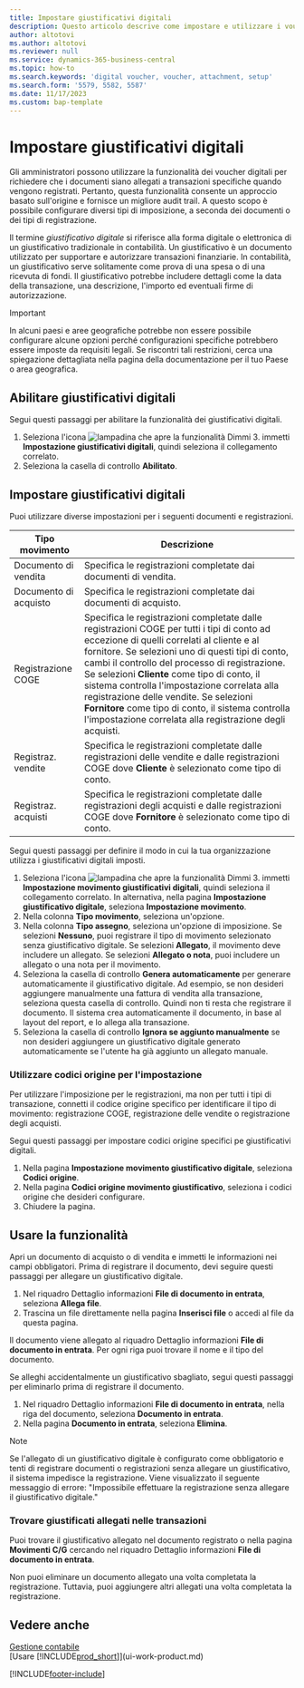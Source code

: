 ```yaml
---
title: Impostare giustificativi digitali
description: Questo articolo descrive come impostare e utilizzare i voucher digitali imposti in Microsoft Dynamics 365 Business Central.
author: altotovi
ms.author: altotovi
ms.reviewer: null
ms.service: dynamics-365-business-central
ms.topic: how-to
ms.search.keywords: 'digital voucher, voucher, attachment, setup'
ms.search.form: '5579, 5582, 5587'
ms.date: 11/17/2023
ms.custom: bap-template
---
```


# Impostare giustificativi digitali

Gli amministratori possono utilizzare la funzionalità dei voucher digitali per richiedere che i documenti siano allegati a transazioni specifiche quando vengono registrati. Pertanto, questa funzionalità consente un approccio basato sull'origine e fornisce un migliore audit trail. A questo scopo è possibile configurare diversi tipi di imposizione, a seconda dei documenti o dei tipi di registrazione.

Il termine *giustificativo digitale* si riferisce alla forma digitale o elettronica di un giustificativo tradizionale in contabilità. Un giustificativo è un documento utilizzato per supportare e autorizzare transazioni finanziarie. In contabilità, un giustificativo serve solitamente come prova di una spesa o di una ricevuta di fondi. Il giustificativo potrebbe includere dettagli come la data della transazione, una descrizione, l'importo ed eventuali firme di autorizzazione.

> [!IMPORTANT]
> In alcuni paesi e aree geografiche potrebbe non essere possibile configurare alcune opzioni perché configurazioni specifiche potrebbero essere imposte da requisiti legali. Se riscontri tali restrizioni, cerca una spiegazione dettagliata nella pagina della documentazione per il tuo Paese o area geografica.

## Abilitare giustificativi digitali

Segui questi passaggi per abilitare la funzionalità dei giustificativi digitali.

1. Seleziona l'icona ![lampadina che apre la funzionalità Dimmi 3.](media/ui-search/search_small.png "Informazioni sull'operazione che si desidera eseguire") immetti **Impostazione giustificativi digitali**, quindi seleziona il collegamento correlato.
2. Seleziona la casella di controllo **Abilitato**.

## Impostare giustificativi digitali

Puoi utilizzare diverse impostazioni per i seguenti documenti e registrazioni.

| Tipo movimento | Descrizione |
|------------|-------------|
| Documento di vendita | Specifica le registrazioni completate dai documenti di vendita. |
| Documento di acquisto | Specifica le registrazioni completate dai documenti di acquisto. |
| Registrazione COGE | Specifica le registrazioni completate dalle registrazioni COGE per tutti i tipi di conto ad eccezione di quelli correlati al cliente e al fornitore. Se selezioni uno di questi tipi di conto, cambi il controllo del processo di registrazione. Se selezioni **Cliente** come tipo di conto, il sistema controlla l'impostazione correlata alla registrazione delle vendite. Se selezioni **Fornitore** come tipo di conto, il sistema controlla l'impostazione correlata alla registrazione degli acquisti. |
| Registraz. vendite | Specifica le registrazioni completate dalle registrazioni delle vendite e dalle registrazioni COGE dove **Cliente** è selezionato come tipo di conto. |
| Registraz. acquisti | Specifica le registrazioni completate dalle registrazioni degli acquisti e dalle registrazioni COGE dove **Fornitore** è selezionato come tipo di conto. |

Segui questi passaggi per definire il modo in cui la tua organizzazione utilizza i giustificativi digitali imposti.

1. Seleziona l'icona ![lampadina che apre la funzionalità Dimmi 3.](media/ui-search/search_small.png "Dimmi cosa vuoi fare") immetti **Impostazione movimento giustificativi digitali**, quindi seleziona il collegamento correlato. In alternativa, nella pagina **Impostazione giustificativo digitale**, seleziona **Impostazione movimento**.
2. Nella colonna **Tipo movimento**, seleziona un'opzione.
3. Nella colonna **Tipo assegno**, seleziona un'opzione di imposizione. Se selezioni **Nessuno**, puoi registrare il tipo di movimento selezionato senza giustificativo digitale. Se selezioni **Allegato**, il movimento deve includere un allegato. Se selezioni **Allegato o nota**, puoi includere un allegato o una nota per il movimento. 
4. Seleziona la casella di controllo **Genera automaticamente** per generare automaticamente il giustificativo digitale. Ad esempio, se non desideri aggiungere manualmente una fattura di vendita alla transazione, seleziona questa casella di controllo. Quindi non ti resta che registrare il documento. Il sistema crea automaticamente il documento, in base al layout del report, e lo allega alla transazione.
5. Seleziona la casella di controllo **Ignora se aggiunto manualmente** se non desideri aggiungere un giustificativo digitale generato automaticamente se l'utente ha già aggiunto un allegato manuale.

### Utilizzare codici origine per l'impostazione

Per utilizzare l'imposizione per le registrazioni, ma non per tutti i tipi di transazione, connetti il codice origine specifico per identificare il tipo di movimento: registrazione COGE, registrazione delle vendite o registrazione degli acquisti.

Segui questi passaggi per impostare codici origine specifici pe giustificativi digitali.

1. Nella pagina **Impostazione movimento giustificativo digitale**, seleziona **Codici origine**.
2. Nella pagina **Codici origine movimento giustificativo**, seleziona i codici origine che desideri configurare.
3. Chiudere la pagina.

## Usare la funzionalità

Apri un documento di acquisto o di vendita e immetti le informazioni nei campi obbligatori. Prima di registrare il documento, devi seguire questi passaggi per allegare un giustificativo digitale.

1. Nel riquadro Dettaglio informazioni **File di documento in entrata**, seleziona **Allega file**.
2. Trascina un file direttamente nella pagina **Inserisci file** o accedi al file da questa pagina.

Il documento viene allegato al riquadro Dettaglio informazioni **File di documento in entrata**. Per ogni riga puoi trovare il nome e il tipo del documento.

Se alleghi accidentalmente un giustificativo sbagliato, segui questi passaggi per eliminarlo prima di registrare il documento.

1. Nel riquadro Dettaglio informazioni **File di documento in entrata**, nella riga del documento, seleziona **Documento in entrata**.
2. Nella pagina **Documento in entrata**, seleziona **Elimina**.

> [!NOTE]
> Se l'allegato di un giustificativo digitale è configurato come obbligatorio e tenti di registrare documenti o registrazioni senza allegare un giustificativo, il sistema impedisce la registrazione. Viene visualizzato il seguente messaggio di errore: "Impossibile effettuare la registrazione senza allegare il giustificativo digitale."

### Trovare giustificati allegati nelle transazioni

Puoi trovare il giustificativo allegato nel documento registrato o nella pagina **Movimenti C/G** cercando nel riquadro Dettaglio informazioni **File di documento in entrata**.

Non puoi eliminare un documento allegato una volta completata la registrazione. Tuttavia, puoi aggiungere altri allegati una volta completata la registrazione.

## Vedere anche

[Gestione contabile](finance.md)  
[Usare [!INCLUDE[prod_short](includes/prod_short.md)]](ui-work-product.md)

[!INCLUDE[footer-include](includes/footer-banner.md)]
